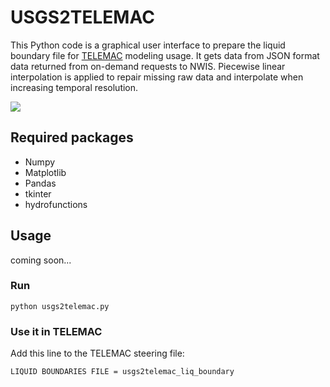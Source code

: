 # USGS2TELEMAC

This Python code is a graphical user interface to prepare the liquid boundary file for [TELEMAC](http://www.opentelemac.org/ "TELEMAC website") modeling usage. It gets data from JSON format data returned from on-demand requests to NWIS. Piecewise linear interpolation is applied to repair missing raw data and interpolate when increasing temporal resolution.

![](https://github.com/ZhiLiHydro/USGS2TELEMAC/blob/master/capture.jpg)

## Required packages

* Numpy
* Matplotlib
* Pandas
* tkinter
* hydrofunctions

## Usage

coming soon...

### Run

```
python usgs2telemac.py
```


### Use it in TELEMAC

Add this line to the TELEMAC steering file:

```
LIQUID BOUNDARIES FILE = usgs2telemac_liq_boundary
```
